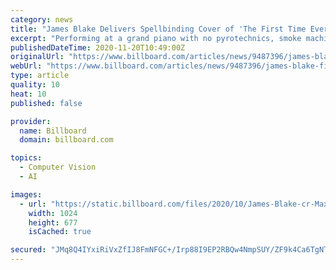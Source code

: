 ```yaml
---
category: news
title: "James Blake Delivers Spellbinding Cover of 'The First Time Ever I Saw Your Face' on 'Fallon': Watch"
excerpt: "Performing at a grand piano with no pyrotechnics, smoke machines or digital wizardry, Blake stripped it right back to the core."
publishedDateTime: 2020-11-20T10:49:00Z
originalUrl: "https://www.billboard.com/articles/news/9487396/james-blake-first-time-ever-i-saw-your-face-fallon/"
webUrl: "https://www.billboard.com/articles/news/9487396/james-blake-first-time-ever-i-saw-your-face-fallon/"
type: article
quality: 10
heat: 10
published: false

provider:
  name: Billboard
  domain: billboard.com

topics:
  - Computer Vision
  - AI

images:
  - url: "https://static.billboard.com/files/2020/10/James-Blake-cr-Max-Montgomery-2020-billboard-1548-1602697355-1024x677.jpg"
    width: 1024
    height: 677
    isCached: true

secured: "JMq8Q4IYxiRiVxZfIJ8FmNFGC+/Irp88I9EP2RBQw4NmpSUY/ZF9k4Ca6TgNTSnm3PwwMW9A+1645qfavIlN2jME+7sZJk62po/slmQQZHcVv7vZFoTXDqgMkRFzsq5dGbXO+lp4AhmMIxsQnrMlNvDVLE+tzzGP9zLKoopTyhGTKuDIPIdlT9MSFZCMC6+KLVqi4UPXzWg0dn6ok0Q9lqkL/fYqzkmwgslNQI9hEkLcyNVM9UnZZoJNdpQaqbCN3XLk2YhyqVdtbop8yhttgK7Ows29wFND2e4R/5QGrISb6/H0QeIiLCJzK1LtMYCMIx+i1k8oo+tSIHF9HGP/EQZQRsw7J414+CFANb8c6xk=;PGwtAJYPCueokO0CjMazlg=="
---
```


